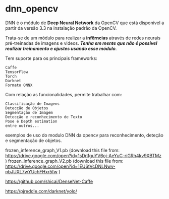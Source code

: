 # dnn_opencv

DNN é o módulo de **Deep Neural Network** da OpenCV que está disponivel a partir da versão 3.3 na instalação padrão da OpenCV. 

Trata-se de um módulo para realizar a **infêrncias** através de redes neurais pré-treinadas de imagens e videos. ***Tenha em mente que não é possivel realizar treinamento e ajustes usando esse módulo***.
 
Tem suporte para os principais frameworks:
    
    Caffe
    TensorFlow
    Torch
    Darknet
    Formato ONNX

Com relação as funcionalidades, permite trabalhar com:

    Classificação de Imagens
    Detecção de Objetos
    Segmentação de Imagem
    Detecção e reconhecimento de Texto
    Pose e Depth estimation
    entre outros...
    

exemplos de uso do modulo DNN da opencv para reconhecimento, deteção e segmentação de objetos.

frozen_inference_graph_V1.pb (download this file from: https://drive.google.com/open?id=1sDn1guYV6oj-AeYuC-riGRh4kv9XBTMz )
frozen_inference_graph_V2.pb (download this file from: https://drive.google.com/open?id=1EU6tVcDNLNwv-pbJUXL7wYUchFHxr5fw )

https://github.com/shicai/DenseNet-Caffe

https://pjreddie.com/darknet/yolo/
